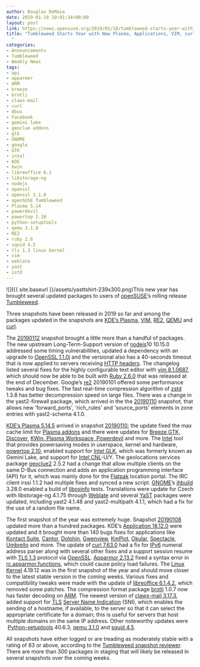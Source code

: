 ```yaml
---
author: Douglas DeMaio
date: 2019-01-18 10:01:34+00:00
layout: post
link: https://news.opensuse.org/2019/01/18/tumbleweed-starts-year-with-new-plasma-applications-vim-curl/
title: "Tumbleweed Starts Year with New Plasma, Applications, VIM, curl\
  "
categories:
- Announcements
- Tumbleweed
- Weekly News
tags:
- api
- apparmor
- ARM
- breeze
- brotli
- claws-mail
- curl
- dbus
- Facebook
- gemini lake
- geoclue addons
- glk
- GNOME
- google
- GTK
- intel
- KDE
- kwin
- libreoffice 6.1
- libstorage-ng
- nodejs
- openssl
- openssl 1.1.0
- openSUSE Tumbleweed
- Plasma 5.14
- powerdevil
- powertop 2.10
- python-setuptools
- qemu 3.1.0
- RE2
- ruby 2.6
- squid 4.5
- tls 1.3 linux kernel
- vim
- weblate
- yast
- zstd
---
```

![]({{ site.baseurl }}/assets/yasttshirt-239x300.png)This new year has brought several updated packages to users of [openSUSE](https://www.opensuse.org/)’s rolling release [Tumbleweed](https://en.opensuse.org/Portal:Tumbleweed).

Three snapshots have been released in 2019 so far and among the packages updated in the snapshots are [KDE’s Plasma](https://www.kde.org/announcements/plasma-5.14.5.php), [VIM](https://www.vim.org/), [RE2](https://github.com/google/re2), [QEMU](https://www.qemu.org/) and [curl](https://curl.haxx.se/).

The [20190112](https://lists.opensuse.org/opensuse-factory/2019-01/msg00132.html) snapshot brought a little more than a handful of packages. The new upstream Long-Term-Support version of [nodejs](https://nodejs.org/)10 10.15.0 addressed some timing vulnerabilities, updated a dependency with an upgrade to [OpenSSL 1.1.0j](https://www.openssl.org/news/openssl-1.1.0-notes.html) and the versional also has a 40-seconds timeout that is now applied to servers receiving [HTTP headers](https://developer.mozilla.org/en-US/docs/Web/HTTP/Headers). The changelog listed several fixes for the highly configurable text editor with [vim 8.1.0687](https://www.vim.org/vim-8.1-released.php), which should now be able to be built with [Ruby 2.6.0](https://www.ruby-lang.org/en/news/2018/12/25/ruby-2-6-0-released/) that was released at the end of December. Google’s [re2](https://github.com/google/re2) 20190101 offered some performance tweaks and bug fixes. The fast real-time compression algorithm of [zstd](https://facebook.github.io/zstd/) 1.3.8 has better decompression speed on large files. There was a change in the yast2-firewall package, which arrived in the the [20190110](https://lists.opensuse.org/opensuse-factory/2019-01/msg00097.html) snapshot, that allows new 'forward_ports', 'rich_rules' and 'source_ports' elements in zone entries with yast2-schema 4.1.0.

[KDE’s Plasma 5.14.5](https://www.kde.org/announcements/plasma-5.14.5.php) arrived in snapshot [20190110](https://lists.opensuse.org/opensuse-factory/2019-01/msg00097.html); the update fixed the max cache limit for [Plasma addons](https://store.kde.org/browse/cat/105/) and there were updates for [Breeze GTK,](https://commits.kde.org/breeze-gtk) [Discover,](https://commits.kde.org/discover) [KWin, ](https://commits.kde.org/kwin)[Plasma Workspace, ](https://commits.kde.org/plasma-workspace)[Powerdevil](https://commits.kde.org/powerdevil) and more. The [Intel](https://www.intel.com/) tool that provides powersaving modes in userspace, kernel and hardware, [powertop 2.10](https://01.org/powertop), enabled support for [Intel GLK](https://ark.intel.com/products/codename/83915/Gemini-Lake), which was formerly known as Gemini Lake, and support for [Intel CNL](https://en.wikichip.org/wiki/intel/microarchitectures/cannon_lake)-U/Y. The geolocations services package [geoclue2](https://developer.gnome.org/platform-overview/stable/tech-geoclue2.html.en) 2.5.2 had a change that allow multiple clients on the same D-Bus connection and adds an application programming interface (API) for it, which was mainly done for the [Flatpak](https://flatpak.org/) location portal. The IRC client irssi 1.1.2 had multiple fixes and synced a new script. [GNOME](https://www.gnome.org/)’s [jhbuild](https://developer.gnome.org/jhbuild/stable/introduction.html.en) 3.28.0 enabled a build of [libosinfo](https://libosinfo.org/) tests. Translations were update for Czech with libstorage-ng 4.1.75 through [Weblate](https://l10n.opensuse.org/) and several [YaST](https://en.wikipedia.org/wiki/YaST) packages were updated, including yast2 4.1.48 and yast2-multipath 4.1.1, which had a fix for the use of a random file name.

The first snapshot of the year was extremely huge. Snapshot [20190108](https://lists.opensuse.org/opensuse-factory/2019-01/msg00092.html) updated more than a hundred packages. KDE’s [Application 18.12.0](https://www.kde.org/announcements/announce-applications-18.12.0.php) were updated and it brought more than 140 bugs fixes for applications like [Kontact Suite](https://www.kde.org/applications/office/kontact/), [Cantor](https://edu.kde.org/cantor/), [Dolphin](https://www.kde.org/applications/system/dolphin/), [Gwenview](https://www.kde.org/applications/graphics/gwenview/), [KmPlot](https://edu.kde.org/kmplot/), [Okular](https://okular.kde.org/), [Spectacle](https://www.kde.org/applications/graphics/spectacle/), [Umbrello](https://umbrello.kde.org/) and more. The update of [curl 7.63.0](https://curl.haxx.se/docs/releases.html) had a fix for [IPv6](https://en.wikipedia.org/wiki/IPv6) numeral address parser along with several other fixes and a support session resume with [TLS 1.3](https://wiki.openssl.org/index.php/TLS1.3) protocol via [OpenSSL](https://www.openssl.org/). [Apparmor 2.13.2](https://gitlab.com/apparmor/apparmor/wikis/Release_Notes_2.13.2) fixed a syntax error in [rc.apparmor.functions](https://gitlab.com/apparmor/apparmor/blob/d5284f5ba33d95653e3bb5f73decf1d36b6ad17c/parser/rc.apparmor.functions), which could cause policy load failures. The [Linux Kernel](https://www.kernel.org/) 4.19.12 was in the first snapshot of the year and should move closer to the latest stable version in the coming weeks. Various fixes and compatibility tweaks were made with the update of [libreoffice 6.1.4.2](https://www.libreoffice.org/download/), which removed some patches. The compression format package [brotli](https://github.com/google/brotli) 1.0.7 now has faster decoding on [ARM](https://www.arm.com/). The newest version of [claws-mail 3.17.3](https://www.claws-mail.org), added support for [TLS](https://en.wikipedia.org/wiki/Transport_Layer_Security) [Server Name Indication](https://en.wikipedia.org/wiki/Server_Name_Indication) (SNI), which enables the sending of a hostname, if available, to the server so that it can select the appropriate certificate for a domain; this is useful for servers that host multiple domains on the same IP address. Other noteworthy updates were  [Python-setuptools](https://pypi.org/project/setuptools/) 40.6.3, [qemu 3.1.0](https://www.qemu.org/2018/12/12/qemu-3-1-0/) and [squid 4.5](https://wiki.squid-cache.org/RoadMap).

All snapshots have either logged or are treading as moderately stable with a rating of 83 or above, according to the [Tumbleweed snapshot reviewer](http://review.tumbleweed.boombatower.com/). There are more than 300 packages in staging that will likely be released in several snapshots over the coming weeks.		

